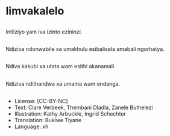 # Iimvakalelo

##
Intliziyo yam iva izinto ezininzi.

##
Ndiziva ndonwabile xa umakhulu esibalisela amabali ngorhatya.

##

##
Ndiva kakubi xa utata wam esithi akanamali.

##
Ndiziva ndithandwa xa umama wam endanga.

##
* License: [CC-BY-NC]
* Text: Clare Verbeek, Thembani Dladla, Zanele Buthelezi
* Illustration: Kathy Arbuckle, Ingrid Schechter
* Translation: Bukiwe Tiyane
* Language: xh
